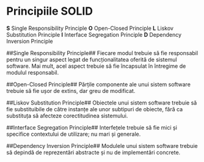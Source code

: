 # Principiile SOLID #

**S** Single Responsibility Principle
**O** Open-Closed Principle
**L** Liskov Substitution Principle
**I** Interface Segregation Principle
**D** Dependency Inversion Principle

##Single Responsibility Principle##
Fiecare modul trebuie să fie responsabil pentru un singur aspect legat de funcționalitatea oferită de sistemul software. Mai mult, acel aspect trebuie să fie încapsulat în întregime de modulul responsabil.

##Open-Closed Principle##
Părțile componente ale unui sistem software trebuie să fie ușor de extins, dar greu de modificat.

##Liskov Substitution Principle##
Obiectele unui sistem software trebuie să fie substituibile de către instanțe ale unor subtipuri de obiecte, fără ca substituța să afecteze corectitudinea sistemului.

##Interface Segregation Principle##
Interfețele trebuie să fie mici și specifice contextului de utilizare; nu mari și generale.

##Dependency Inversion Principle##
Modulele unui sistem software trebuie să depindă de reprezentări abstracte și nu de implementări concrete.